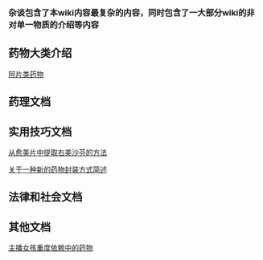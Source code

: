 ### 杂谈包含了本wiki内容最复杂的内容，同时包含了一大部分wiki的非对单一物质的介绍等内容
## 药物大类介绍
[阿片类药物](https://github.com/SalviaSWC/FreeODwiki/blob/main/%E6%96%87%E6%A1%A3/%E9%98%BF%E7%89%87%E7%B1%BB%E8%8D%AF%E7%89%A9 "阿片类药物")

## 药理文档

## 实用技巧文档
[从愈美片中提取右美沙芬的方法](https://github.com/SalviaSWC/FreeODwiki/blob/main/%E6%96%87%E6%A1%A3/%E4%BB%8E%E6%84%88%E7%BE%8E%E7%89%87%E4%B8%AD%E6%8F%90%E5%8F%96%E5%8F%B3%E7%BE%8E%E6%B2%99%E8%8A%AC%E7%9A%84%E6%96%B9%E6%B3%95.md "从愈美片中提取右美沙芬的方法")

[关于一种新的药物封装方式简述](https://github.com/SalviaSWC/FreeODwiki/blob/main/%E6%96%87%E6%A1%A3/%E5%85%B3%E4%BA%8E%E4%B8%80%E7%A7%8D%E6%96%B0%E7%9A%84%E8%8D%AF%E7%89%A9%E5%B0%81%E8%A3%85%E6%96%B9%E5%BC%8F%E7%AE%80%E8%BF%B0.md "关于一种新的药物封装方式简述")
## 法律和社会文档

## 其他文档
[主播女孩重度依赖中的药物](https://github.com/SalviaSWC/FreeODwiki/blob/main/%E6%96%87%E6%A1%A3/%E3%80%8A%E4%B8%BB%E6%92%AD%E5%A5%B3%E5%AD%A9%E9%87%8D%E5%BA%A6%E4%BE%9D%E8%B5%96%E3%80%8B%E4%B8%AD%E7%9A%84%E8%8D%AF%E7%89%A9.md "《主播女孩重度依赖》中的药物")

